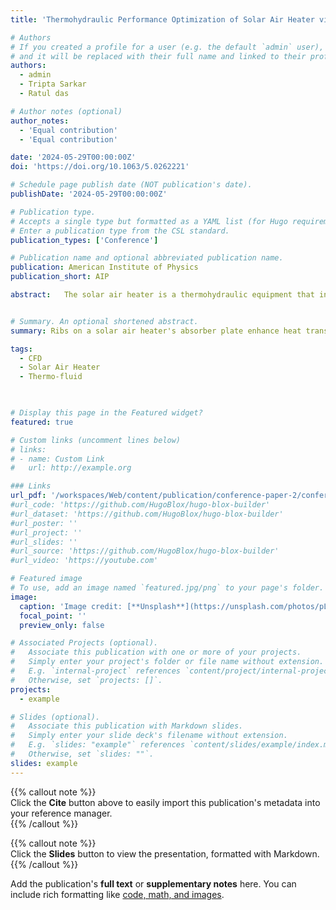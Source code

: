 ```yaml
---
title: 'Thermohydraulic Performance Optimization of Solar Air Heater via Tailored Inverted L-Shaped Rib: A CFD Investigation'

# Authors
# If you created a profile for a user (e.g. the default `admin` user), write the username (folder name) here
# and it will be replaced with their full name and linked to their profile.
authors:
  - admin
  - Tripta Sarkar
  - Ratul das

# Author notes (optional)
author_notes:
  - 'Equal contribution'
  - 'Equal contribution'

date: '2024-05-29T00:00:00Z'
doi: 'https://doi.org/10.1063/5.0262221'

# Schedule page publish date (NOT publication's date).
publishDate: '2024-05-29T00:00:00Z'

# Publication type.
# Accepts a single type but formatted as a YAML list (for Hugo requirements).
# Enter a publication type from the CSL standard.
publication_types: ['Conference']

# Publication name and optional abbreviated publication name.
publication: American Institute of Physics 
publication_short: AIP

abstract:   The solar air heater is a thermohydraulic equipment that increases convective heat transfer by artificially roughening the absorber plate with repeated ribs. In this study, 2-D Computational Fluid Dynamics (CFD) observation is done to analyze the properties of heat transfer and fluid flow friction of an artificially roughed Solar Air Heater (SAH) with inverted L-shaped ribs of varying thickness of relative roughness (0.2 ≤ t/e ≤ 0.8). The roughness parameters such as the thickness of relative roughness (0.2 ≤ t/e ≤ 0.8), the height of relative roughness (0.021 ≤ e/D ≤ 0.042), the pitch of constant relative roughness (P/e = 7.14) and Reynolds number (3800 ≤ Re ≤ 18000) are varied for the analysis. The impact of the thickness of relative roughness on the Thermohydraulic Performance Parameter (THPP) (Overall energy performance) is investigated in the study. Governing equations with RNG k-ε turbulence model are solved using ANSYS FLUENT. The contours of velocity, pressure, turbulent kinetic energy, and turbulent intensity are represented pictorially to understand the flow physics clearly. The study found that Nusselt Number (Nu), flow friction factor (f), and Thermohydraulic Performance Parameter (THPP) are greatly influenced by rib configurations. A maximum THPP of 1.69 is obtained using the rib configuration of t/e of 0.8 and e/D of 0.042.


# Summary. An optional shortened abstract.
summary: Ribs on a solar air heater's absorber plate enhance heat transfer by increasing turbulence and disrupting the boundary layer.

tags:
  - CFD
  - Solar Air Heater
  - Thermo-fluid
  


# Display this page in the Featured widget?
featured: true

# Custom links (uncomment lines below)
# links:
# - name: Custom Link
#   url: http://example.org

### Links
url_pdf: '/workspaces/Web/content/publication/conference-paper-2/conference-paper.pdf'
#url_code: 'https://github.com/HugoBlox/hugo-blox-builder'
#url_dataset: 'https://github.com/HugoBlox/hugo-blox-builder'
#url_poster: ''
#url_project: ''
#url_slides: ''
#url_source: 'https://github.com/HugoBlox/hugo-blox-builder'
#url_video: 'https://youtube.com'

# Featured image
# To use, add an image named `featured.jpg/png` to your page's folder.
image:
  caption: 'Image credit: [**Unsplash**](https://unsplash.com/photos/pLCdAaMFLTE)'
  focal_point: ''
  preview_only: false

# Associated Projects (optional).
#   Associate this publication with one or more of your projects.
#   Simply enter your project's folder or file name without extension.
#   E.g. `internal-project` references `content/project/internal-project/index.md`.
#   Otherwise, set `projects: []`.
projects:
  - example

# Slides (optional).
#   Associate this publication with Markdown slides.
#   Simply enter your slide deck's filename without extension.
#   E.g. `slides: "example"` references `content/slides/example/index.md`.
#   Otherwise, set `slides: ""`.
slides: example
---
```


{{% callout note %}}  
Click the **Cite** button above to easily import this publication's metadata into your reference manager.  
{{% /callout %}}

{{% callout note %}}  
Click the **Slides** button to view the presentation, formatted with Markdown.  
{{% /callout %}}

Add the publication's **full text** or **supplementary notes** here. You can include rich formatting like [code, math, and images](https://docs.hugoblox.com/content/writing-markdown-latex/).

